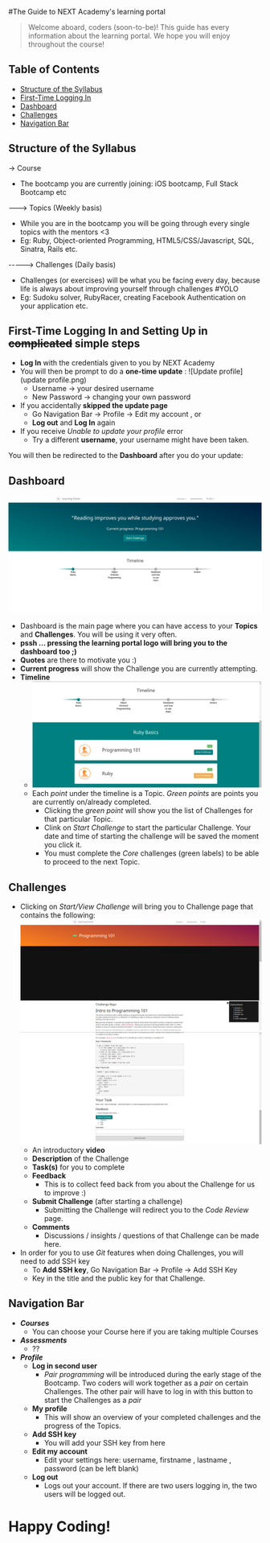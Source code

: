 #The Guide to NEXT Academy's learning portal

> Welcome aboard, coders (soon-to-be)! This guide has every information about the learning portal. We hope you will enjoy throughout the course!


## Table of Contents
* [Structure of the Syllabus](#structure-of-the-syllabus)
* [First-Time Logging In](#first-time-logging-in-and-setting-up-in-complicated-simple-steps)
* [Dashboard](#dashboard)
* [Challenges](#challenges)
* [Navigation Bar](#navigation-bar)

## Structure of the Syllabus
-> Course
- The bootcamp you are currently joining: iOS bootcamp, Full Stack Bootcamp etc

---> Topics (Weekly basis)
- While you are in the bootcamp you will be going through every single topics with the mentors <3
- Eg: Ruby, Object-oriented Programming, HTML5/CSS/Javascript, SQL, Sinatra, Rails etc.

-----> Challenges (Daily basis)
- Challenges (or exercises) will be what you be facing every day, because life is always about improving yourself through challenges #YOLO
- Eg: Sudoku solver, RubyRacer, creating Facebook Authentication on your application etc.

## First-Time Logging In and Setting Up in ~~complicated~~ simple steps
- **Log In** with the credentials given to you by NEXT Academy 
- You will then be prompt to do a **one-time update** :
![Update profile](update profile.png)
  - Username      -> your desired username 
  - New Password  -> changing your own password
- If you accidentally **skipped the update page**
  - Go Navigation Bar -> Profile -> Edit my account , or
  - **Log out** and **Log In** again
- If you receive _Unable to update your profile_ error
  - Try a different **username**, your username might have been taken.

You will then be redirected to the **Dashboard** after you do your update:

## Dashboard
![dashboard](Dashboard.png)
- Dashboard is the main page where you can have access to your **Topics** and **Challenges**. You will be using it very often.
- **pssh ... pressing the learning portal logo will bring you to the dashboard too ;)**
- **Quotes** are there to motivate you :)
- **Current progress** will show the Challenge you are currently attempting.
- **Timeline**
  - ![challenges](dashboard-challenges.png) 
  - Each *point* under the timeline is a Topic. *Green points* are points you are currently on/already completed.
    - Clicking the *green point* will show you the list of Challenges for that particular Topic.
    - Clink on *Start Challenge* to start the particular Challenge. Your date and time of starting the challenge will be saved the moment you click it.
    - You must complete the _Core_ challenges (green labels) to be able to proceed to the next Topic.

## Challenges 
- Clicking on *Start/View Challenge* will bring you to Challenge page that contains the following:
![challenge page](challenge-1.png)
![challenge page 2](challenge-2.png)
  - An introductory **video**
  - **Description** of the Challenge
  - **Task(s)** for you to complete
  - **Feedback**
    - This is to collect feed back from you about the Challenge for us to improve :)
  - **Submit Challenge** (after starting a challenge)
    - Submitting the Challenge will redirect you to the _Code Review_ page.
  - **Comments**
    - Discussions / insights / questions of that Challenge can be made here.
- In order for you to use _Git_ features when doing Challenges, you will need to add SSH key
  - To **Add SSH key**, Go Navigation Bar -> Profile -> Add SSH Key
  - Key in the title and the public key for that Challenge.

## Navigation Bar
- **_Courses_**
  - You can choose your Course here if you are taking multiple Courses
- **_Assessments_**
  - ??
- **_Profile_**
  - **Log in second user**
    - _Pair programming_ will be introduced during the early stage of the Bootcamp. Two coders will work together as a *pair* on certain Challenges. The other pair will have to log in with this button to start the Challenges as a *pair*
  - **My profile**
    - This will show an overview of your completed challenges and the progress of the Topics.
  - **Add SSH key**
    - You will add your SSH key from here
  - **Edit my account**
    - Edit your settings here: username, firstname , lastname , password (can be left blank)
  - **Log out**
    - Logs out your account. If there are two users logging in, the two users will be logged out.
 
# Happy Coding!

